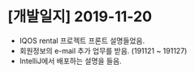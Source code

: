 # [개발일지] 2019-11-20



* IQOS rental 프로젝트 프론트 설명들었음.
* 회원정보의 e-mail 추가 업무를 받음. (191121 ~ 191127)
* IntelliJ에서 배포하는 설명을 들음.



